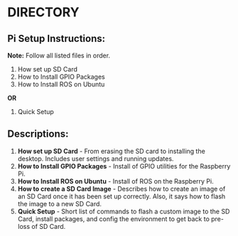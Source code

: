 # **DIRECTORY**

## **Pi Setup Instructions:** 

**Note:**  Follow all listed files in order.

1. How set up SD Card
2. How to Install GPIO Packages
3. How to Install ROS on Ubuntu

**OR**

1. Quick Setup

## **Descriptions:**

1. **How set up SD Card** - From erasing the SD card to installing the desktop.  Includes user settings and running updates.
2. **How to Install GPIO Packages** - Install of GPIO utilities for the Raspberry Pi.
3. **How to Install ROS on Ubuntu** - Install of ROS on the Raspberry Pi.
4. **How to create a SD Card Image** - Describes how to create an image of an SD Card once it has been set up correctly.  Also, it says how to flash the image to a new SD Card.
5. **Quick Setup** - Short list of commands to flash a custom image to the SD Card, install packages, and config the environment to get back to pre-loss of SD Card.
